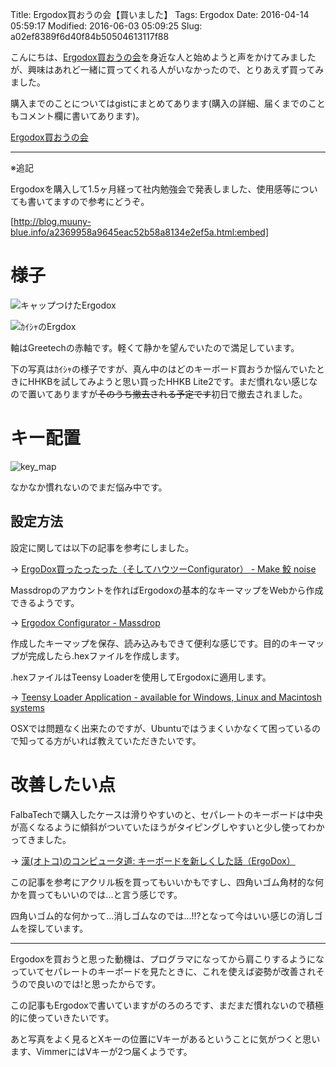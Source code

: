Title: Ergodox買おうの会【買いました】
Tags: Ergodox
Date: 2016-04-14 05:59:17
Modified: 2016-06-03 05:09:25
Slug: a02ef8389f6d40f84b50504613117f88

こんにちは、[Ergodox買おうの会](https://gist.github.com/yymm/0ccbe5f129e10c72b978 "Ergodox買おうの会")を身近な人と始めようと声をかけてみましたが、興味はあれど一緒に買ってくれる人がいなかったので、とりあえず買ってみました。

購入までのことについてはgistにまとめてあります(購入の詳細、届くまでのこともコメント欄に書いてあります)。

[Ergodox買おうの会](https://gist.github.com/yymm/0ccbe5f129e10c72b978 "Ergodox買おうの会")

---

※追記

Ergodoxを購入して1.5ヶ月経って社内勉強会で発表しました、使用感等についても書いてますので参考にどうぞ。

[http://blog.muuny-blue.info/a2369958a9645eac52b58a8134e2ef5a.html:embed]

# 様子

![キャップつけたErgodox](https://pbs.twimg.com/media/Cf7BD0hUkAAizpw.jpg)

![ｶｲｼｬのErgdox](https://pbs.twimg.com/media/Cf9qcQ9VAAA3xnq.jpg)

軸はGreetechの赤軸です。軽くて静かを望んでいたので満足しています。

下の写真はｶｲｼｬの様子ですが、真ん中のはどのキーボード買おうか悩んでいたときにHHKBを試してみようと思い買ったHHKB Lite2です。まだ慣れない感じなので置いてありますが~~そのうち撤去される予定です~~初日で撤去されました。

# キー配置

![key_map](https://i.gyazo.com/50bfa2354ed6d0fbf1cb8135234c417a.png)

なかなか慣れないのでまだ悩み中です。

## 設定方法

設定に関しては以下の記事を参考にしました。

 → [ErgoDox買ったったった（そしてハウツーConfigurator） - Make 鮫 noise](http://saihoooooooo.hatenablog.com/entry/2016/03/02/042456 "ErgoDox買ったったった（そしてハウツーConfigurator） - Make 鮫 noise")

Massdropのアカウントを作ればErgodoxの基本的なキーマップをWebから作成できるようです。

 → [Ergodox Configurator - Massdrop](https://keyboard-configurator.massdrop.com/ext/ergodox "Ergodox Configurator - Massdrop")

作成したキーマップを保存、読み込みもできて便利な感じです。目的のキーマップが完成したら.hexファイルを作成します。

.hexファイルはTeensy Loaderを使用してErgodoxに適用します。

 → [Teensy Loader Application - available for Windows, Linux and Macintosh systems](https://www.pjrc.com/teensy/loader.html "Teensy Loader Application - available for Windows, Linux and Macintosh systems")

OSXでは問題なく出来たのですが、Ubuntuではうまくいかなくて困っているので知ってる方がいれば教えていただきたいです。

# 改善したい点

FalbaTechで購入したケースは滑りやすいのと、セパレートのキーボードは中央が高くなるように傾斜がついていたほうがタイピングしやすいと少し使ってわかってきました。

 → [漢(オトコ)のコンピュータ道: キーボードを新しくした話（ErgoDox）](http://nippondanji.blogspot.jp/2016/01/ergodox.html "漢(オトコ)のコンピュータ道: キーボードを新しくした話（ErgoDox）")

この記事を参考にアクリル板を買ってもいいかもですし、四角いゴム角材的な何かを買ってもいいのでは...と言う感じです。

四角いゴム的な何かって...消しゴムなのでは...!!?となって今はいい感じの消しゴムを探しています。

---

Ergodoxを買おうと思った動機は、プログラマになってから肩こりするようになっていてセパレートのキーボードを見たときに、これを使えば姿勢が改善されそうので良いのでは!と思ったからです。

この記事もErgodoxで書いていますがのろのろです、まだまだ慣れないので積極的に使っていきたいです。

あと写真をよく見るとXキーの位置にVキーがあるということに気がつくと思います、VimmerにはVキーが2つ届くようです。